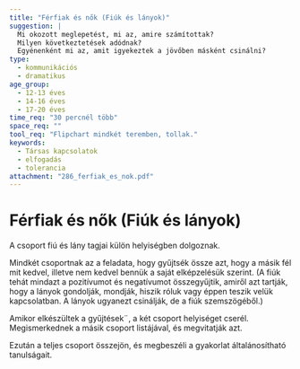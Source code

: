 ```yaml
---
title: "Férfiak és nők (Fiúk és lányok)"
suggestion: | 
  Mi okozott meglepetést, mi az, amire számítottak?
  Milyen következtetések adódnak?
  Egyénenként mi az, amit igyekeztek a jövőben másként csinálni?
type:
  - kommunikációs
  - dramatikus
age_group:
  - 12-13 éves
  - 14-16 éves
  - 17-20 éves
time_req: "30 percnél több"
space_req: ""
tool_req: "Flipchart mindkét teremben, tollak."
keywords: 
  - Társas kapcsolatok
  - elfogadás
  - tolerancia
attachment: "286_ferfiak_es_nok.pdf"
---
```


# Férfiak és nők (Fiúk és lányok)

A csoport fiú és lány tagjai külön helyiségben dolgoznak.

Mindkét csoportnak az a feladata, hogy gyűjtsék össze azt, hogy a másik fél mit kedvel, illetve nem kedvel bennük a saját elképzelésük szerint. (A fiúk tehát mindazt a pozitívumot és negatívumot összegyűjtik, amiről azt tartják, hogy a lányok gondolják, mondják, hiszik róluk vagy éppen teszik velük kapcsolatban. A lányok ugyanezt csinálják, de a fiúk szemszögéből.)

Amikor elkészültek a gyűjtések¨, a két csoport helyiséget cserél. Megismerkednek a másik csoport listájával, és megvitatják azt.

Ezután a teljes csoport összejön, és megbeszéli a gyakorlat általánosítható tanulságait.
  
  
